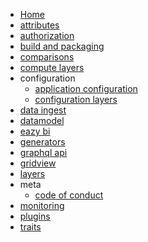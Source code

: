   * [Home](./Home)
  * [attributes](./attributes)
  * [authorization](./authorization)
  * [build and packaging](./build-and-packaging)
  * [comparisons](./comparisons)
  * [compute layers](./compute-layers)
  * configuration
    * [application configuration](./configuration_application-configuration)
    * [configuration layers](./configuration_configuration-layers)
  * [data ingest](./data-ingest)
  * [datamodel](./datamodel)
  * [eazy bi](./eazy-bi)
  * [generators](./generators)
  * [graphql api](./graphql-api)
  * [gridview](./gridview)
  * [layers](./layers)
  * meta
    * [code of conduct](./meta_code-of-conduct)
  * [monitoring](./monitoring)
  * [plugins](./plugins)
  * [traits](./traits)


[//]: # (generated by https://www.npmjs.com/package/github-wiki-sidebar)
